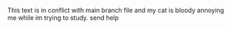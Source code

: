 This text is in conflict with main branch file and my cat is bloody annoying me while im trying to study. 
send help

